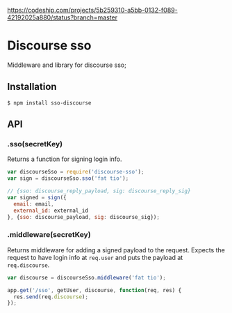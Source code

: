 https://codeship.com/projects/5b259310-a5bb-0132-f089-42192025a880/status?branch=master

# Discourse sso

Middleware and library for discourse sso;

## Installation

```
$ npm install sso-discourse
```

## API

### .sso(secretKey)

Returns a function for signing login info.

```js
var discourseSso = require('discourse-sso');
var sign = discourseSso.sso('fat tio');

// {sso: discourse_reply_payload, sig: discourse_reply_sig}
var signed = sign({
  email: email,
  external_id: external_id
}, {sso: discourse_payload, sig: discourse_sig});

```

### .middleware(secretKey)

Returns middleware for adding a signed payload to the request. Expects the request to have login info at `req.user` and puts the payload at `req.discourse`.

```js
var discourse = discourseSso.middleware('fat tio');

app.get('/sso', getUser, discourse, function(req, res) {
  res.send(req.discourse);
});

```